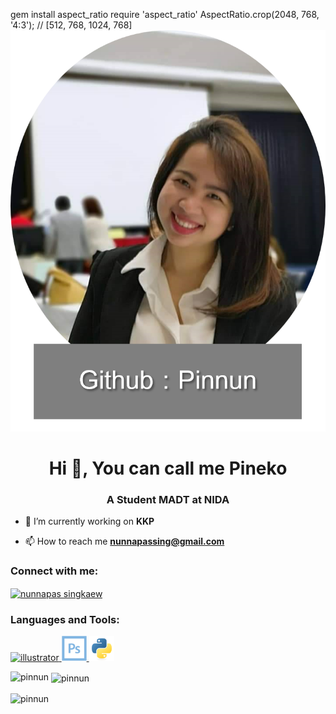 gem install aspect_ratio
require 'aspect_ratio'
AspectRatio.crop(2048, 768, '4:3');
// [512, 768, 1024, 768] 
![Pict](https://github.com/Pinnun/Pinnun/blob/633ffdbd9361c7996557f55d44fa5e3eefd5fee9/Github%20dec.png)
<h1 align="center">Hi 👋, You can call me Pineko</h1>
<h3 align="center">A Student MADT at NIDA</h3>

- 🔭 I’m currently working on **KKP**

- 📫 How to reach me **nunnapassing@gmail.com**

<h3 align="left">Connect with me:</h3>
<p align="left">
<a href="https://linkedin.com/in/nunnapas singkaew" target="blank"><img align="center" src="https://raw.githubusercontent.com/rahuldkjain/github-profile-readme-generator/master/src/images/icons/Social/linked-in-alt.svg" alt="nunnapas singkaew" height="30" width="40" /></a>
</p>

<h3 align="left">Languages and Tools:</h3>
<p align="left"> <a href="https://www.adobe.com/in/products/illustrator.html" target="_blank" rel="noreferrer"> <img src="https://www.vectorlogo.zone/logos/adobe_illustrator/adobe_illustrator-icon.svg" alt="illustrator" width="40" height="40"/> </a> <a href="https://www.photoshop.com/en" target="_blank" rel="noreferrer"> <img src="https://raw.githubusercontent.com/devicons/devicon/master/icons/photoshop/photoshop-line.svg" alt="photoshop" width="40" height="40"/> </a> <a href="https://www.python.org" target="_blank" rel="noreferrer"> <img src="https://raw.githubusercontent.com/devicons/devicon/master/icons/python/python-original.svg" alt="python" width="40" height="40"/> </a> </p>

<p><img align="left" src="https://github-readme-stats.vercel.app/api/top-langs?username=pinnun&show_icons=true&locale=en&layout=compact" alt="pinnun" /></p>

<p>&nbsp;<img align="center" src="https://github-readme-stats.vercel.app/api?username=pinnun&show_icons=true&locale=en" alt="pinnun" /></p>

<p><img align="center" src="https://github-readme-streak-stats.herokuapp.com/?user=pinnun&" alt="pinnun" /></p>
